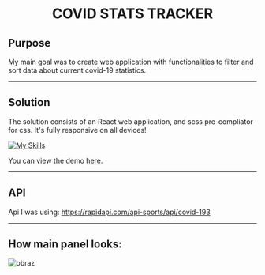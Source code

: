 <h1 align="center">COVID STATS TRACKER</h1>

## Purpose

My main goal was to create web application with functionalities to filter and sort data about current covid-19 statistics.

---

## Solution

The solution consists of an React web application, and scss pre-compliator for css. It's fully responsive on all devices!

[![My Skills](https://skillicons.dev/icons?i=vite,sass,react)](https://skillicons.dev)

You can view the demo [here](https://covidstats-peter.netlify.app/).

---

## API 

Api I was using: https://rapidapi.com/api-sports/api/covid-193

---

## How main panel looks:

![obraz](https://user-images.githubusercontent.com/102172769/233869000-21eb3b7b-3d3f-42c9-a06a-db7416750e59.png)

